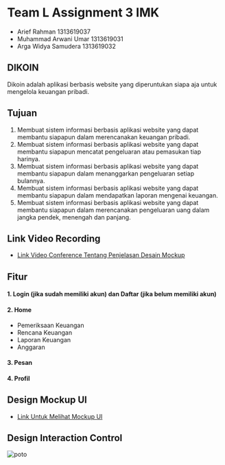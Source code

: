 # Team L Assignment 3 IMK <br>
- Arief Rahman              1313619037 <br>
- Muhammad Arwani Umar      1313619031 <br>
- Arga Widya Samudera       1313619032

## DIKOIN <br>
Dikoin adalah aplikasi berbasis website yang diperuntukan siapa aja untuk mengelola keuangan pribadi.

## Tujuan <br>
1. 	Membuat sistem informasi berbasis aplikasi website yang dapat membantu siapapun dalam merencanakan keuangan pribadi. <br>
2. 	Membuat sistem informasi berbasis aplikasi website yang dapat membantu siapapun mencatat pengeluaran atau pemasukan tiap harinya.<br>
3. 	Membuat sistem informasi berbasis aplikasi website yang dapat membantu siapapun dalam menanggarkan pengeluaran setiap bulannya.<br>
4. 	Membuat sistem informasi berbasis aplikasi website yang dapat membantu siapapun dalam mendapatkan laporan mengenai keuangan.<br>
5. 	Membuat sistem informasi berbasis aplikasi website  yang dapat membantu siapapun dalam merencanakan pengeluaran uang dalam jangka pendek, menengah dan panjang.<br>

## Link Video Recording <br>
- <a href = "https://youtu.be/vLceVgqu2BU">Link Video Conference Tentang Penjelasan Desain Mockup </a>

## Fitur
#### 1. Login (jika sudah memiliki akun) dan Daftar (jika belum memiliki akun)
#### 2. Home
  - Pemeriksaan Keuangan
  - Rencana Keuangan
  - Laporan Keuangan
  - Anggaran
#### 3. Pesan
#### 4. Profil

## Design Mockup UI <br>
- <a href = "https://github.com/devreption/HCI-Dikoin/tree/main/Mockup%20UI/User%20UI">Link Untuk Melihat Mockup UI </a>

## Design Interaction Control
![poto](https://github.com/devreption/HCI-Dikoin/blob/main/Mockup%20UI/InteraksiKontrol.png)
